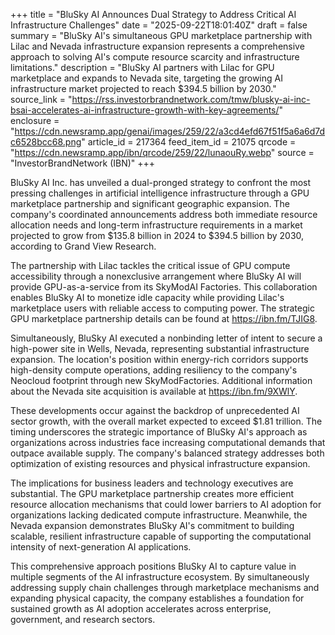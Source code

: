 +++
title = "BluSky AI Announces Dual Strategy to Address Critical AI Infrastructure Challenges"
date = "2025-09-22T18:01:40Z"
draft = false
summary = "BluSky AI's simultaneous GPU marketplace partnership with Lilac and Nevada infrastructure expansion represents a comprehensive approach to solving AI's compute resource scarcity and infrastructure limitations."
description = "BluSky AI partners with Lilac for GPU marketplace and expands to Nevada site, targeting the growing AI infrastructure market projected to reach $394.5 billion by 2030."
source_link = "https://rss.investorbrandnetwork.com/tmw/blusky-ai-inc-bsai-accelerates-ai-infrastructure-growth-with-key-agreements/"
enclosure = "https://cdn.newsramp.app/genai/images/259/22/a3cd4efd67f51f5a6a6d7dc6528bcc68.png"
article_id = 217364
feed_item_id = 21075
qrcode = "https://cdn.newsramp.app/ibn/qrcode/259/22/lunaouRy.webp"
source = "InvestorBrandNetwork (IBN)"
+++

<p>BluSky AI Inc. has unveiled a dual-pronged strategy to confront the most pressing challenges in artificial intelligence infrastructure through a GPU marketplace partnership and significant geographic expansion. The company's coordinated announcements address both immediate resource allocation needs and long-term infrastructure requirements in a market projected to grow from $135.8 billion in 2024 to $394.5 billion by 2030, according to Grand View Research.</p><p>The partnership with Lilac tackles the critical issue of GPU compute accessibility through a nonexclusive arrangement where BluSky AI will provide GPU-as-a-service from its SkyModAI Factories. This collaboration enables BluSky AI to monetize idle capacity while providing Lilac's marketplace users with reliable access to computing power. The strategic GPU marketplace partnership details can be found at <a href="https://ibn.fm/TJIG8" rel="nofollow" target="_blank">https://ibn.fm/TJIG8</a>.</p><p>Simultaneously, BluSky AI executed a nonbinding letter of intent to secure a high-power site in Wells, Nevada, representing substantial infrastructure expansion. The location's position within energy-rich corridors supports high-density compute operations, adding resiliency to the company's Neocloud footprint through new SkyModFactories. Additional information about the Nevada site acquisition is available at <a href="https://ibn.fm/9XWlY" rel="nofollow" target="_blank">https://ibn.fm/9XWlY</a>.</p><p>These developments occur against the backdrop of unprecedented AI sector growth, with the overall market expected to exceed $1.81 trillion. The timing underscores the strategic importance of BluSky AI's approach as organizations across industries face increasing computational demands that outpace available supply. The company's balanced strategy addresses both optimization of existing resources and physical infrastructure expansion.</p><p>The implications for business leaders and technology executives are substantial. The GPU marketplace partnership creates more efficient resource allocation mechanisms that could lower barriers to AI adoption for organizations lacking dedicated compute infrastructure. Meanwhile, the Nevada expansion demonstrates BluSky AI's commitment to building scalable, resilient infrastructure capable of supporting the computational intensity of next-generation AI applications.</p><p>This comprehensive approach positions BluSky AI to capture value in multiple segments of the AI infrastructure ecosystem. By simultaneously addressing supply chain challenges through marketplace mechanisms and expanding physical capacity, the company establishes a foundation for sustained growth as AI adoption accelerates across enterprise, government, and research sectors.</p>